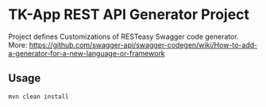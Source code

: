# TK-App REST API Generator Project

Project defines Customizations of RESTeasy Swagger code generator.
More: https://github.com/swagger-api/swagger-codegen/wiki/How-to-add-a-generator-for-a-new-language-or-framework

## Usage

	mvn clean install